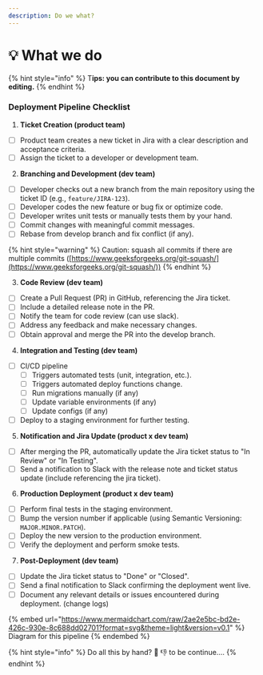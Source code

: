 ```yaml
---
description: Do we what?
---
```


# 💡 What we do

{% hint style="info" %}
T**ips: you can contribute to this document by editing.**
{% endhint %}

### **Deployment Pipeline Checklist**

1. **Ticket Creation (product team)**

* [ ] Product team creates a new ticket in Jira with a clear description and acceptance criteria.
* [ ] Assign the ticket to a developer or development team.

2. **Branching and Development (dev team)**

* [ ] Developer checks out a new branch from the main repository using the ticket ID (e.g., `feature/JIRA-123`).
* [ ] Developer codes the new feature or bug fix or optimize code.
* [ ] Developer writes unit tests or manually tests them by your hand.
* [ ] Commit changes with meaningful commit messages.
* [ ] Rebase from develop branch and fix conflict (if any).

{% hint style="warning" %}
Caution: squash all commits if there are multiple commits ([https://www.geeksforgeeks.org/git-squash/](https://www.geeksforgeeks.org/git-squash/))
{% endhint %}

3. **Code Review (dev team)**

* [ ] Create a Pull Request (PR) in GitHub, referencing the Jira ticket.
* [ ] Include a detailed release note in the PR.
* [ ] Notify the team for code review (can use slack).
* [ ] Address any feedback and make necessary changes.
* [ ] Obtain approval and merge the PR into the develop branch.

4. **Integration and Testing (dev team)**

* [ ] CI/CD pipeline
  * [ ] Triggers automated tests (unit, integration, etc.).
  * [ ] Triggers automated deploy functions change.
  * [ ] Run migrations manually (if any)
  * [ ] Update variable environments (if any)
  * [ ] Update configs (if any)
* [ ] Deploy to a staging environment for further testing.

5. **Notification and Jira Update (product x dev team)**

* [ ] After merging the PR, automatically update the Jira ticket status to "In Review" or "In Testing".
* [ ] Send a notification to Slack with the release note and ticket status update (include referencing the jira ticket).

6. **Production Deployment (product x dev team)**

* [ ] Perform final tests in the staging environment.
* [ ] Bump the version number if applicable (using Semantic Versioning: `MAJOR.MINOR.PATCH`).
* [ ] Deploy the new version to the production environment.
* [ ] Verify the deployment and perform smoke tests.

7. **Post-Deployment (dev team)**

* [ ] Update the Jira ticket status to "Done" or "Closed".
* [ ] Send a final notification to Slack confirming the deployment went live.
* [ ] Document any relevant details or issues encountered during deployment. (change logs)

{% embed url="https://www.mermaidchart.com/raw/2ae2e5bc-bd2e-426c-930e-8c688dd02701?format=svg&theme=light&version=v0.1" %}
Diagram for this pipeline
{% endembed %}

{% hint style="info" %}
Do all this by hand? 🥱 👎 to be continue....
{% endhint %}
